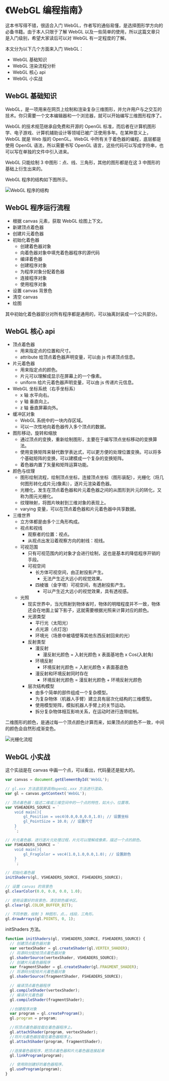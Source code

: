 # 《WebGL 编程指南》

这本书写得不错，很适合入门 WebGL，作者写的通俗易懂，是选择图形学方向的必备书籍。由于本人只限于了解 WebGL 以及一些简单的使用，所以这篇文章只是入门级别，希望大家读后可以对 WebGL 有一定程度的了解。

本文分为以下几个方面来入门 WebGL：

- WebGL 基础知识
- WebGL 渲染流程分析
- WebGL 核心 api
- WebGL 小实战

## WebGL 基础知识

WebGL，是一项用来在网页上绘制和渲染复杂三维图形，并允许用户与之交互的技术。你只需要一个文本编辑器和一个浏览器，就可以开始编写三维图形程序了。

WebGL 的技术规范继承自免费和开源的 OpenGL 标准，而后者在计算机图形学、电子游戏、计算机辅助设计等领域已被广泛使用多年。在某种意义上，WebGL 就是 Web 版的 OpenGL。WebGL 中所有关于着色器的编程，底层都是使用 OpenGL 语法，所以需要书写 OpenGL 语言，这些代码可以写成字符串，也可以写在单独的文件中引入进来。

WebGL 只能绘制 3 中图形：点、线、三角形，其他的图形都是在这 3 中图形的基础上衍生出来的。

WebGL 程序的结构如下图所示。

![WebGL 程序的结构](book-webgl-structure.png)

## WebGL 程序运行流程

- 根据 canvas 元素，获取 WebGL 绘图上下文。
- 新建顶点着色器
- 创建片元着色器
- 初始化着色器
  - 创建着色器对象
  - 向着色器对象中填充着色器程序的源代码
  - 编译着色器
  - 创建程序对象
  - 为程序对象分配着色器
  - 连接程序对象
  - 使用程序对象
- 设置 canvas 背景色
- 清空 canvas
- 绘图

其中初始化着色器部分对所有程序都是通用的，可以抽离封装成一个公共部分。

## WebGL 核心 api

- 顶点着色器
  - 用来指定点的位置和尺寸。
  - attribute 给顶点着色器声明变量，可以由 js 传递顶点信息。
- 片元着色器
  - 用来指定点的颜色。
  - 片元可以理解成显示在屏幕上的一个像素。
  - uniform 给片元着色器声明变量，可以由 js 传递片元信息。
- WebGL 坐标系统（右手坐标系）
  - x 轴 水平向右。
  - y 轴 垂直向上。
  - z 轴 垂直屏幕向外。
- 缓冲区对象
  - WebGL 系统中的一块内存区域。
  - 可以一次性地向着色器传入多个顶点的数据。
- 图形移动，旋转和缩放
  - 通过顶点的变换，重新绘制图形，主要在于编写顶点坐标移动的变换算法。
  - 使用变换矩阵来替代数学表达式，可以更方便的处理位置变换。可以将多个基础矩阵的变换，可以建模成一个复杂的变换矩阵。
  - 着色器内置了矢量和矩阵运算功能。
- 颜色与纹理
  - 图形绘制流程，绘制顶点坐标，连接顶点坐标（图形装配），光栅化（将几何图形转化成片元(像素)），逐片元渲染着色器。
  - 光栅化，发生在顶点着色器和片元着色器之间的从图形到片元的转化，又称为图元光栅化。
  - 纹理映射，将图片映射到三维对象的表现上。
  - varying 变量，可以在顶点着色器和片元着色器中共享数据。
- 三维世界
  - 立方体都是由多个三角形构成。
  - 视点和视线
    - 观察者的位置：视点。
    - 从视点出发沿着观察方向的射线：视线。
  - 可视范围
    - 只有可视范围内的对象才会进行绘制，这也是基本的降低程序开销的手段。
    - 可视空间
      - 长方体可视空间，由正射投影产生。
        - 无法产生近大远小的视觉效果。
      - 四棱锥（金字塔）可视空间，有透射投影产生。
        - 可以产生近大远小的视觉效果，具有透视感。
  - 光照
    - 现实世界中，当光照射到物体省时，物体的明暗程度并不一致，物体还会在地面上留下影子，这就需要根据光照来计算对应的颜色。
    - 光源类型
      - 平行光（太阳光）
      - 点光源（点灯泡）
      - 环境光（场景中被墙壁等其他东西反射回来的光）
    - 反射类型
      - 漫反射
        - 漫反射光颜色 = 入射光颜色 x 表面基地色 x Cos(入射角)
      - 环境反射
        - 环境反射光颜色 = 入射光颜色 x 表面基底色
      - 漫反射和环境反射同时存在
        - 环境反射光颜色 = 漫反射光颜色 + 环境反射光颜色
    - 层次结构模型
      - 由多个简单的部件组成一个复杂模型。
      - 为复杂物体（机器人手臂）建立具有层次化结构的三维模型。
      - 使用模型矩阵，模拟机器人手臂上的关节运动。
      - 拆分复杂物体相互影响关系，在运动时进行连带绘制。

二维图形的颜色，是通过每一个顶点颜色计算而来，如果顶点的颜色不一致，中间的颜色会自然形成渐变色。

![光栅化流程](book-webgl-flow.jpeg)

## WebGL 小实战

这个实战是在 canvas 中画一个点，可以看出，代码量还是挺大的。

```js
var canvas = document.getElementById('WebGL');

// gl.xxx 方法底层是调用openGL.xxx 方法进行渲染。
var gl = canvas.getContext('WebGL');

// 顶点着色器：描述二维或三维空间中的一个点的特性，如大小，位置等。
var VSHEADERS_SOURCE = `
    void main(){
        gl_Position = vec4(0.0,0.0,0.0,1.0); // 设置坐标
        gl_PointSize = 10.0; // 设置尺寸
    }
    `;

// 片元着色器，进行逐片元处理过程，片元可以理解成像素，描述一个点的颜色。
var FSHEADERS_SOURCE = `
    void main(){
        gl_FragColor = vec4(1.0,1.0,0.0,1.0); // 设置颜色
    }
    `;

// 初始化着色器
initShaders(gl, VSHEADERS_SOURCE, FSHEADERS_SOURCE);

// 设置 canvas 的背景色
gl.clearColor(0.0, 0.0, 0.0, 1.0);

// 使用设置好的背景色，清空颜色缓冲区。
gl.clear(gl.COLOR_BUFFER_BIT);

// 不同参数，绘制 3 种图形，点，，线段，三角形。
gl.drawArrays(gl.POINTS, 0, 1);
```

initShaders 方法。

```js
function initShaders(gl, VSHEADERS_SOURCE, FSHEADERS_SOURCE) {
  // 创建顶点着色器对象
  var vertexShader = gl.createShader(gl.VERTEX_SHADER);
  // 将源码分配给顶点着色器对象
  gl.shaderSource(vertexShader, VSHEADERS_SOURCE);
  // 创建片元着色器程序
  var fragmentShader = gl.createShader(gl.FRAGMENT_SHADER);
  // 将源码分配给片元着色器对象
  gl.shaderSource(fragmentShader, FSHEADERS_SOURCE);

  // 编译顶点着色器程序
  gl.compileShader(vertexShader);
  // 编译片元着色器
  gl.compileShader(fragmentShader);

  //创建程序对象
  var program = gl.createProgram();
  gl.program = program;

  //将顶点着色器挂载在着色器程序上。
  gl.attachShader(program, vertexShader);
  //将片元着色器挂载在着色器程序上。
  gl.attachShader(program, fragmentShader);

  //连接着色器程序，把顶点着色器和片元着色器连接起来
  gl.linkProgram(program);

  // 使用刚创建好的着色器程序。
  gl.useProgram(program);
}
```

